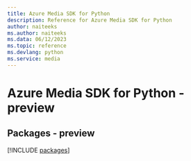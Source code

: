 ```yaml
---
title: Azure Media SDK for Python
description: Reference for Azure Media SDK for Python
author: naiteeks
ms.author: naiteeks
ms.data: 06/12/2023
ms.topic: reference
ms.devlang: python
ms.service: media
---
```

# Azure Media SDK for Python - preview
## Packages - preview
[!INCLUDE [packages](media-index.md)]